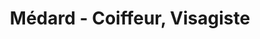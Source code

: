 ---
title: "Médard - Coiffeur, Visagiste"
url: /le-havre/medard-coiffeur-visagiste/
shop: coiffeur
---